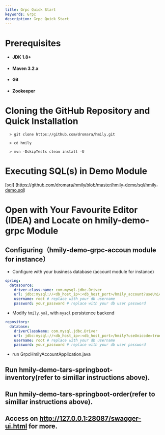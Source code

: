 ```yaml
---
title: Grpc Quick Start
keywords: Grpc
description: Grpc Quick Start
---
```


# Prerequisites

- #### JDK 1.8+

- #### Maven 3.2.x

- #### Git

- #### Zookeeper

# Cloning the GitHub Repository and Quick Installation

```
  > git clone https://github.com/dromara/hmily.git

  > cd hmily

  > mvn -DskipTests clean install -U
```

# Executing SQL(s) in Demo Module

[sql] (https://github.com/dromara/hmily/blob/master/hmily-demo/sql/hmily-demo.sql)

# Open with Your Favourite Editor (IDEA) and Locate on hmily-demo-grpc Module

## Configuring（hmily-demo-grpc-accoun module for instance）

- Configure with your business database (account module for instance)

```yml
spring:
  datasource:
    driver-class-name: com.mysql.jdbc.Driver
    url: jdbc:mysql://<db_host_ip>:<db_host_port>/hmily_account?useUnicode=true&characterEncoding=utf8 # replace with your db_host_ip and db_host_port
    username: root # replace with your db username
    password: your_password # replace with your db user password
```

- Modify `hmily.yml`, with `mysql` persistence backend

```yml
repository:
  database:
    driverClassName: com.mysql.jdbc.Driver
    url: jdbc:mysql://<db_host_ip>:<db_host_port>/hmily?useUnicode=true&characterEncoding=utf8 # replace with your db_host_ip and db_host_port
    username: root # replace with your db username
    password: your_password # replace with your db user password
```

- run GrpcHmilyAccountApplication.java

## Run hmily-demo-tars-springboot-inventory(refer to simillar instructions above).

## Run hmily-demo-tars-springboot-order(refer to simillar instructions above).

## Access on http://127.0.0.1:28087/swagger-ui.html for more.
